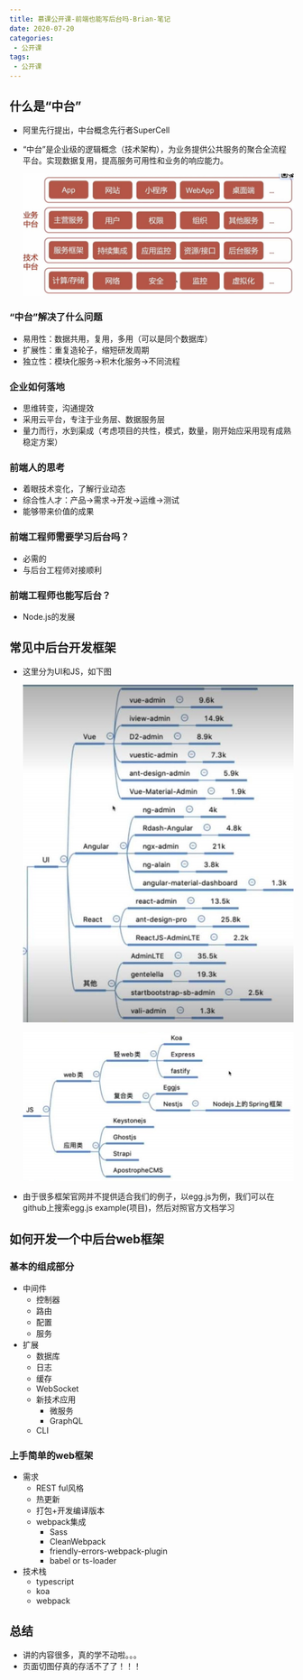 ```yaml
---
title: 慕课公开课-前端也能写后台吗-Brian-笔记
date: 2020-07-20
categories:
 - 公开课
tags:
 - 公开课
---
```


## 什么是“中台”

* 阿里先行提出，中台概念先行者SuperCell
* “中台”是企业级的逻辑概念（技术架构），为业务提供公共服务的聚合全流程平台。实现数据复用，提高服务可用性和业务的响应能力。

  ![中台](./class1/imooc/M.jpg)

### “中台”解决了什么问题

* 易用性：数据共用，复用，多用（可以是同个数据库）
* 扩展性：重复造轮子，缩短研发周期
* 独立性：模块化服务->积木化服务->不同流程

### 企业如何落地

* 思维转变，沟通提效
* 采用云平台，专注于业务层、数据服务层
* 量力而行，水到渠成（考虑项目的共性，模式，数量，刚开始应采用现有成熟稳定方案）

### 前端人的思考

* 着眼技术变化，了解行业动态
* 综合性人才：产品->需求->开发->运维->测试
* 能够带来价值的成果

### 前端工程师需要学习后台吗？

* 必需的
* 与后台工程师对接顺利

### 前端工程师也能写后台？

* Node.js的发展

## 常见中后台开发框架

* 这里分为UI和JS，如下图
  
  ![UI](./class1/imooc/MUI.jpg)

  ![JS](./class1/imooc/MJS.jpg)

* 由于很多框架官网并不提供适合我们的例子，以egg.js为例，我们可以在github上搜索egg.js example(项目)，然后对照官方文档学习

## 如何开发一个中后台web框架

### 基本的组成部分

* 中间件
  * 控制器
  * 路由
  * 配置
  * 服务
* 扩展
  * 数据库
  * 日志
  * 缓存
  * WebSocket
  * 新技术应用
    * 微服务
    * GraphQL
  * CLI

### 上手简单的web框架

* 需求
  * REST ful风格
  * 热更新
  * 打包+开发编译版本
  * webpack集成
    * Sass
    * CleanWebpack
    * friendly-errors-webpack-plugin
    * babel or ts-loader
* 技术栈
  * typescript
  * koa
  * webpack

## 总结

* 讲的内容很多，真的学不动啦。。。
* 页面切图仔真的存活不了了！！！